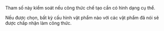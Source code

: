 Tham số này kiểm soát nếu công thức chế tạo cần có hình dạng cụ thể.

Nếu được chọn, bất kỳ cấu hình vật phẩm nào với các vật phẩm đã nói sẽ được chấp nhận làm công thức.